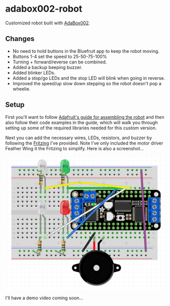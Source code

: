 # adabox002-robot
Customized robot built with [AdaBox002](https://www.adafruit.com/products/3235).

## Changes
 * No need to hold buttons in the Bluefruit app to keep the robot moving.
 * Buttons 1-4 set the speed to 25-50-75-100%
 * Turning + forward/reverse can be combined.
 * Added a backup beeping buzzer.
 * Added blinker LEDs.
 * Added a stop/go LEDs and the stop LED will blink when going in reverse.
 * Improved the speed/up slow down stepping so the robot doesn't pop a wheelie.
 
## Setup
First you'll want to follow [Adafruit's guide for assembling the robot](https://learn.adafruit.com/adabox002/assembling-your-robot) and then also follow their code examples in the guide, which will walk you through setting up some of the required libraries needed for this custom version.

Next you can add the necessary wires, LEDs, resistors, and buzzer by following the [Fritzing](./adabox002-robot.fzz) I've provided. Note I've only included the motor driver Feather Wing it the Fritzing to simplify. Here is also a screenshot...
 
![adabox002-robot Fritzing](./adabox002-robot.png?raw=true "adabox002-robot Fritzing")

I'll have a demo video coming soon...
